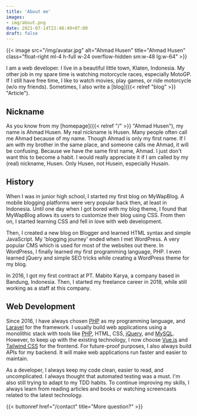 ```yaml
---
title: 'About me'
images:
- img/about.png
date: 2021-07-14T22:48:49+07:00
draft: false
---
```


{{< image src="/img/avatar.jpg" alt="Ahmad Husen" title="Ahmad Husen" class="float-right ml-4 h-full w-24 overflow-hidden sm:w-48 lg:w-64" >}}

I am a web developer. I live in a beautiful little town, Klaten, Indonesia. My other job in my spare time is watching motorcycle races, especially MotoGP. If I still have free time, I like to watch movies, play games, or ride motorcycle (w/o my friends). Sometimes, I also write a [blog]({{< relref "blog" >}} "Article").

## Nickname

As you know from my [homepage]({{< relref "/" >}} "Ahmad Husen"), my name is Ahmad Husen. My real nickname is Husen. Many people often call me Ahmad because of my name. Though Ahmad is only my first name. If I am with my brother in the same place, and someone calls me Ahmad, it will be confusing. Because we have the same first name, Ahmad. I just don't want this to become a habit. I would really appreciate it if I am called by my (real) nickname, Husen. Only Husen, not Husein, especially Husain.

## History

When I was in junior high school, I started my first blog on MyWapBlog. A mobile blogging platforms were very popular back then, at least in Indonesia. Until one day when I got bored with my blog theme, I found that MyWapBlog allows its users to customize their blog using CSS. From then on, I started learning CSS and fell in love with web development.

Then, I created a new blog on Blogger and learned HTML syntax and simple JavaScript. My 'blogging journey' ended when I met WordPress. A very popular CMS which is used for most of the websites out there. In WordPress, I finally learned my first programming language, PHP. I even learned jQuery and simple SEO tricks while creating a WordPress theme for my blog.

In 2016, I got my first contract at PT. Mabito Karya, a company based in Bandung, Indonesia. Then, I started my freelance career in 2018, while still working as a staff at this company.

## Web Development

Since 2016, I have always chosen [PHP](https://www.php.net/ 'PHP') as my programming language, and [Laravel](https://laravel.com/ 'Laravel') for the framework. I usually build web applications using a monolithic stack with tools like [PHP](https://www.php.net/ 'PHP'), HTML, CSS, [jQuery](https://jquery.com/ 'jQuery'), and [MySQL](https://www.mysql.com/ 'MySQL'). However, to keep up with the existing technology, I now choose [Vue.js](https://vuejs.org/ 'Vue.js') and [Tailwind CSS](https://tailwindcss.com/ 'TailwindCSS') for the frontend. For future-proof purposes, I also always build APIs for my backend. It will make web applications run faster and easier to maintain.

As a developer, I always keep my code clean, easier to read, and uncomplicated. I always thought that automated testing was a must. I'm also still trying to adapt to my TDD habits. To continue improving my skills, I always learn from reading articles and books or watching screencasts related to the latest technology.

{{< buttonref href="/contact" title="More question?" >}}
